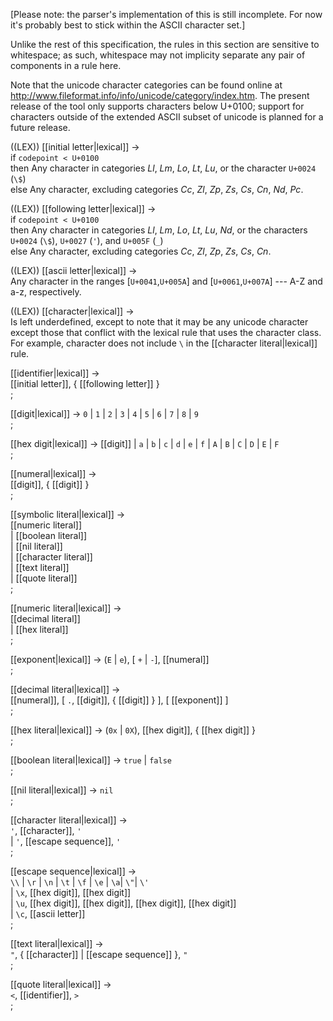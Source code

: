 [Please note: the parser's implementation of this is still incomplete.  For now it's probably best to stick within the ASCII character set.]

Unlike the rest of this specification, the rules in this section are
sensitive to whitespace; as such, whitespace may not implicity
separate any pair of components in a rule here.

Note that the unicode character categories can be found online at
<http://www.fileformat.info/info/unicode/category/index.htm>.  The
present release of the tool only supports characters below U+0100;
support for characters outside of the extended ASCII subset of unicode
is planned for a future release.

((LEX)) [[initial letter|lexical]] → <br />
if `codepoint < U+0100` <br />
then Any character in categories *Ll*, *Lm*, *Lo*, *Lt*, *Lu*, or the character `U+0024` (`\$`) <br />
else Any character, excluding categories *Cc*, *Zl*, *Zp*, *Zs*, *Cs*, *Cn*, *Nd*, *Pc*.


((LEX)) [[following letter|lexical]] → <br />
if `codepoint < U+0100` <br />
then Any character in categories *Ll*, *Lm*, *Lo*, *Lt*, *Lu*, *Nd*, or the characters `U+0024` (`\$`), `U+0027` (`'`), and `U+005F` (`_`) <br />
else Any character, excluding categories *Cc*, *Zl*, *Zp*, *Zs*, *Cs*, *Cn*.

((LEX)) [[ascii letter|lexical]] → <br />
Any character in the ranges [`U+0041`,`U+005A`] and [`U+0061`,`U+007A`] --- A-Z and a-z, respectively.

((LEX)) [[character|lexical]] → <br />
Is left underdefined, except to note that it may be any unicode
character except those that conflict with the lexical rule that uses
the character class.  For example, character does not include `\` in
the [[character literal|lexical]] rule.

[[identifier|lexical]] → <br />
  [[initial letter]], { [[following letter]] } <br />
;

[[digit|lexical]] → `0` | `1` | `2` | `3` | `4` | `5` | `6` | `7` | `8` | `9` <br />
;

[[hex digit|lexical]] → [[digit]]  | `a` | `b` | `c` | `d` | `e` | `f` | `A` | `B` | `C` | `D` | `E` | `F` <br />
;

[[numeral|lexical]] → <br />
  [[digit]], { [[digit]] } <br />
;

[[symbolic literal|lexical]] → <br />
  [[numeric literal]] <br />
| [[boolean literal]] <br />
| [[nil literal]] <br />
| [[character literal]] <br />
| [[text literal]] <br />
| [[quote literal]] <br />
;

[[numeric literal|lexical]] → <br />
  [[decimal literal]] <br />
| [[hex literal]] <br />
;

[[exponent|lexical]] → (`E` | `e`), [ `+` | `-`], [[numeral]] <br />
;

[[decimal literal|lexical]] → <br />
  [[numeral]], [ `.`, [[digit]], { [[digit]] } ], [ [[exponent]] ] <br />
;

[[hex literal|lexical]] → (`0x` | `0X`), [[hex digit]], { [[hex digit]] } <br />
;

[[boolean literal|lexical]] → `true` | `false` <br />
;

[[nil literal|lexical]] → `nil` <br />
;

[[character literal|lexical]] → <br />
  `'`, [[character]], `'` <br />
| `'`, [[escape sequence]], `'` <br />
;

[[escape sequence|lexical]] → <br />
  `\\` | `\r` | `\n` | `\t` | `\f` | `\e` | `\a`| `\"`| `\'` <br />
| `\x`, [[hex digit]], [[hex digit]] <br />
| `\u`, [[hex digit]], [[hex digit]], [[hex digit]], [[hex digit]] <br />
| `\c`, [[ascii letter]] <br />
;

[[text literal|lexical]] → <br />
  `"`, { [[character]] | [[escape sequence]] }, `"` <br />
;

[[quote literal|lexical]] → <br />
  `<`, [[identifier]], `>` <br />
;

